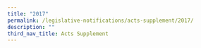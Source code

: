 ```yaml
---
title: "2017"
permalink: /legislative-notifications/acts-supplement/2017/
description: ""
third_nav_title: Acts Supplement
---
```

